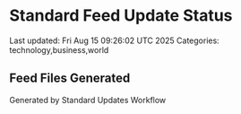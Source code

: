 # Standard Feed Update Status
Last updated: Fri Aug 15 09:26:02 UTC 2025
Categories: technology,business,world

## Feed Files Generated

Generated by Standard Updates Workflow
